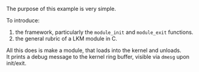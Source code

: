 The purpose of this example is very simple.    

To introduce:  
1. the framework, particularly the `module_init` and `module_exit` functions.
2. the general rubric of a LKM module in C.

All this does is make a module, that loads into the kernel and unloads.  
It prints a debug message to the kernel ring buffer, visible via `dmesg` upon init/exit.



